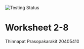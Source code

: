
![Testing Status](https://github.com/IAmbitiouz/2021_20405410/actions/workflows/cmake-test.yml/badge.svg)
# Worksheet 2-8
Thinnapat Prasopakarakit 20405410